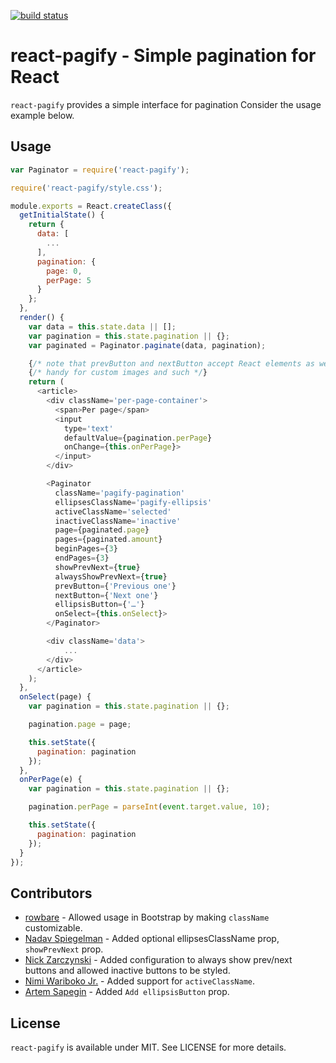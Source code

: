 [![build status](https://secure.travis-ci.org/bebraw/react-pagify.png)](http://travis-ci.org/bebraw/react-pagify)
# react-pagify - Simple pagination for React

`react-pagify` provides a simple interface for pagination Consider the usage example below.

## Usage

```javascript
var Paginator = require('react-pagify');

require('react-pagify/style.css');

module.exports = React.createClass({
  getInitialState() {
    return {
      data: [
        ...
      ],
      pagination: {
        page: 0,
        perPage: 5
      }
    };
  },
  render() {
    var data = this.state.data || [];
    var pagination = this.state.pagination || {};
    var paginated = Paginator.paginate(data, pagination);

    {/* note that prevButton and nextButton accept React elements as well! */}
    {/* handy for custom images and such */}
    return (
      <article>
        <div className='per-page-container'>
          <span>Per page</span>
          <input
            type='text'
            defaultValue={pagination.perPage}
            onChange={this.onPerPage}>
          </input>
        </div>

        <Paginator
          className='pagify-pagination'
          ellipsesClassName='pagify-ellipsis'
          activeClassName='selected'
          inactiveClassName='inactive'
          page={paginated.page}
          pages={paginated.amount}
          beginPages={3}
          endPages={3}
          showPrevNext={true}
          alwaysShowPrevNext={true}
          prevButton={'Previous one'}
          nextButton={'Next one'}
          ellipsisButton={'…'}
          onSelect={this.onSelect}>
        </Paginator>

        <div className='data'>
            ...
        </div>
      </article>
    );
  },
  onSelect(page) {
    var pagination = this.state.pagination || {};

    pagination.page = page;

    this.setState({
      pagination: pagination
    });
  },
  onPerPage(e) {
    var pagination = this.state.pagination || {};

    pagination.perPage = parseInt(event.target.value, 10);

    this.setState({
      pagination: pagination
    });
  }
});
```

## Contributors

* [rowbare](https://github.com/rowbare) - Allowed usage in Bootstrap by making `className` customizable.
* [Nadav Spiegelman](https://github.com/nadavspi) - Added optional ellipsesClassName prop, `showPrevNext` prop.
* [Nick Zarczynski](https://github.com/jacktrades) - Added configuration to always show prev/next buttons and allowed inactive buttons to be styled.
* [Nimi Wariboko Jr.](https://github.com/nemothekid) - Added support for `activeClassName`.
* [Artem Sapegin](https://github.com/sapegin) - Added `Add ellipsisButton` prop.

## License

`react-pagify` is available under MIT. See LICENSE for more details.
